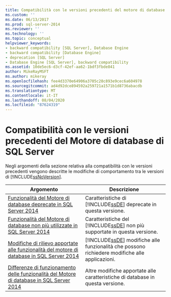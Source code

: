 ```yaml
---
title: Compatibilità con le versioni precedenti del motore di database di SQL Server | Microsoft Docs
ms.custom: ''
ms.date: 06/13/2017
ms.prod: sql-server-2014
ms.reviewer: ''
ms.technology: ''
ms.topic: conceptual
helpviewer_keywords:
- backward compatibility [SQL Server], Database Engine
- backward compatibility [Database Engine]
- deprecation [SQL Server]
- Database Engine [SQL Server], backward compatibility
ms.assetid: 10de5ec6-d3cf-42ef-aa62-1bdf3fbde841
author: MikeRayMSFT
ms.author: mikeray
ms.openlocfilehash: fee4d3370e64906a3705c28c893e9cec6a604978
ms.sourcegitcommit: ad4d92dce894592a259721a1571b1d8736abacdb
ms.translationtype: MT
ms.contentlocale: it-IT
ms.lasthandoff: 08/04/2020
ms.locfileid: "87624319"
---
```

# <a name="sql-server-database-engine-backward-compatibility"></a>Compatibilità con le versioni precedenti del Motore di database di SQL Server
  Negli argomenti della sezione relativa alla compatibilità con le versioni precedenti vengono descritte le modifiche di comportamento tra le versioni di [!INCLUDE[ssNoVersion](../includes/ssnoversion-md.md)].  
  
|Argomento|Descrizione|  
|-----------|-----------------|  
|[Funzionalità del Motore di database deprecate in SQL Server 2014](deprecated-database-engine-features-in-sql-server-2016.md)|Caratteristiche di [!INCLUDE[ssDE](../includes/ssde-md.md)] deprecate in questa versione.|  
|[Funzionalità del Motore di database non più utilizzate in SQL Server 2014](discontinued-database-engine-functionality-in-sql-server-2016.md)|Caratteristiche del [!INCLUDE[ssDE](../includes/ssde-md.md)] non più supportate in questa versione.|  
|[Modifiche di rilievo apportate alle funzionalità del motore di database in SQL Server 2014](breaking-changes-to-database-engine-features-in-sql-server-2016.md)|[!INCLUDE[ssDE](../includes/ssde-md.md)] modifiche alle funzionalità che possono richiedere modifiche alle applicazioni.|  
|[Differenze di funzionamento delle funzionalità del Motore di database in SQL Server 2014](../../2014/database-engine/behavior-changes-to-database-engine-features-in-sql-server-2014.md)|Altre modifiche apportate alle caratteristiche di database in questa versione.|  
  
  
